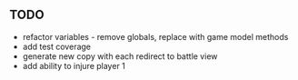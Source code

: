 ## TODO  
- refactor variables - remove globals, replace with game model methods
- add test coverage
- generate new copy with each redirect to battle view
- add ability to injure player 1
